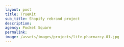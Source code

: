 ```yaml
---
layout: post
title: TrueKit
sub_title: Shopify rebrand project
description: 
agency: Pocket Square
permalink: 
image: /assets/images/projects/life-pharmarcy-01.jpg
---
```


